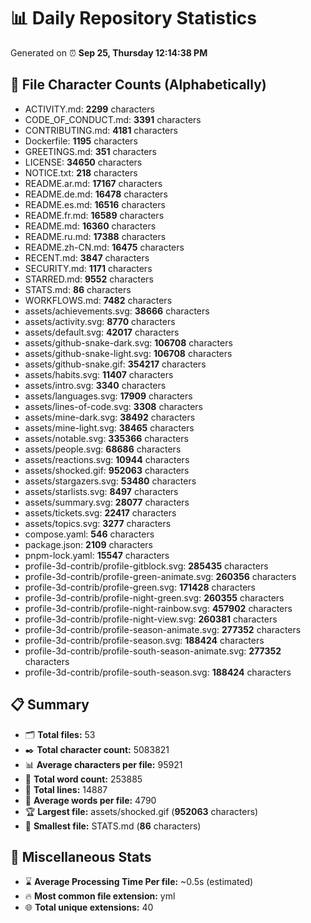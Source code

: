 # 📊 Daily Repository Statistics
Generated on ⏰ **Sep 25, Thursday 12:14:38 PM**

## 📂 File Character Counts (Alphabetically)
- ACTIVITY.md: **2299** characters
- CODE_OF_CONDUCT.md: **3391** characters
- CONTRIBUTING.md: **4181** characters
- Dockerfile: **1195** characters
- GREETINGS.md: **351** characters
- LICENSE: **34650** characters
- NOTICE.txt: **218** characters
- README.ar.md: **17167** characters
- README.de.md: **16478** characters
- README.es.md: **16516** characters
- README.fr.md: **16589** characters
- README.md: **16360** characters
- README.ru.md: **17388** characters
- README.zh-CN.md: **16475** characters
- RECENT.md: **3847** characters
- SECURITY.md: **1171** characters
- STARRED.md: **9552** characters
- STATS.md: **86** characters
- WORKFLOWS.md: **7482** characters
- assets/achievements.svg: **38666** characters
- assets/activity.svg: **8770** characters
- assets/default.svg: **42017** characters
- assets/github-snake-dark.svg: **106708** characters
- assets/github-snake-light.svg: **106708** characters
- assets/github-snake.gif: **354217** characters
- assets/habits.svg: **11407** characters
- assets/intro.svg: **3340** characters
- assets/languages.svg: **17909** characters
- assets/lines-of-code.svg: **3308** characters
- assets/mine-dark.svg: **38492** characters
- assets/mine-light.svg: **38465** characters
- assets/notable.svg: **335366** characters
- assets/people.svg: **68686** characters
- assets/reactions.svg: **10944** characters
- assets/shocked.gif: **952063** characters
- assets/stargazers.svg: **53480** characters
- assets/starlists.svg: **8497** characters
- assets/summary.svg: **28077** characters
- assets/tickets.svg: **22417** characters
- assets/topics.svg: **3277** characters
- compose.yaml: **546** characters
- package.json: **2109** characters
- pnpm-lock.yaml: **15547** characters
- profile-3d-contrib/profile-gitblock.svg: **285435** characters
- profile-3d-contrib/profile-green-animate.svg: **260356** characters
- profile-3d-contrib/profile-green.svg: **171428** characters
- profile-3d-contrib/profile-night-green.svg: **260355** characters
- profile-3d-contrib/profile-night-rainbow.svg: **457902** characters
- profile-3d-contrib/profile-night-view.svg: **260381** characters
- profile-3d-contrib/profile-season-animate.svg: **277352** characters
- profile-3d-contrib/profile-season.svg: **188424** characters
- profile-3d-contrib/profile-south-season-animate.svg: **277352** characters
- profile-3d-contrib/profile-south-season.svg: **188424** characters

## 📋 Summary
- 🗂️ **Total files:** 53
- ✒️ **Total character count:** 5083821
- 📊 **Average characters per file:** 95921
- 📝 **Total word count:** 253885
- 🧾 **Total lines:** 14887
- 📐 **Average words per file:** 4790
- 🏆 **Largest file:** assets/shocked.gif (**952063** characters)
- 🥉 **Smallest file:** STATS.md (**86** characters)

## 🌟 Miscellaneous Stats
- ⌛ **Average Processing Time Per file:** ~0.5s (estimated)
- 🔥 **Most common file extension:** yml
- 🌐 **Total unique extensions:** 40
